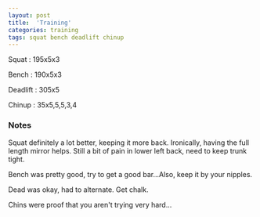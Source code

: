 ```yaml
---
layout: post
title:  'Training'
categories: training
tags: squat bench deadlift chinup
---
```


Squat       :   195x5x3

Bench       :   190x5x3

Deadlift    :   305x5

Chinup      :   35x5,5,5,3,4

### Notes

Squat definitely a lot better, keeping it more back. Ironically, having the full length
mirror helps. Still a bit of pain in lower left back, need to keep trunk tight.

Bench was pretty good, try to get a good bar...Also, keep it by your nipples.

Dead was okay, had to alternate. Get chalk.

Chins were proof that you aren't trying very hard...
